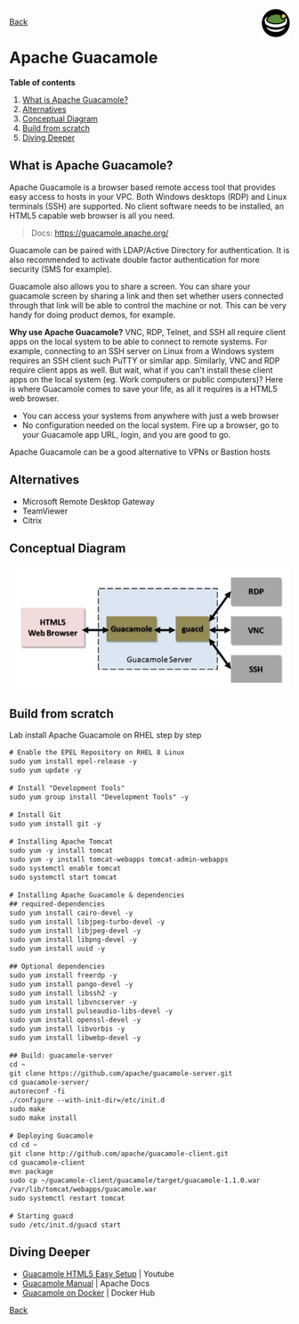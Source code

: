 <img src="/techno/data/apache-guacamole/guacamole-logo.png" align="right" width="10%" />

[Back](/techno/README.md)

# Apache Guacamole

**Table of contents**
1. [What is Apache Guacamole?](#what-is-apache-guacamole)
2. [Alternatives](#alternatives)
2. [Conceptual Diagram](#conceptual-diagram)
3. [Build from scratch](#build-from-scratch)
4. [Diving Deeper](#diving-deeper)

## What is  Apache Guacamole?
Apache Guacamole is a browser based remote access tool that provides easy access to hosts in your VPC. Both Windows desktops (RDP) and Linux terminals (SSH) are supported. No client software needs to be installed, an HTML5 capable web browser is all you need.

> Docs: https://guacamole.apache.org/

Guacamole can be paired with LDAP/Active Directory for authentication. It is also recommended to activate double factor authentication for more security (SMS for example).

Guacamole also allows you to share a screen. You can share your guacamole screen by sharing a link and then set whether users connected through that link will be able to control the machine or not. This can be very handy for doing product demos, for example.

**Why use Apache Guacamole?**
VNC, RDP, Telnet, and SSH all require client apps on the local system to be able to connect to remote systems. For example, connecting to an SSH server on Linux from a Windows system requires an SSH client such PuTTY or similar app.
Similarly, VNC and RDP require client apps as well. But wait, what if you can't install these client apps on the local system (eg. Work computers or public computers)? Here is where Guacamole comes to save your life, as all it requires is a HTML5 web browser.

* You can access your systems from anywhere with just a web browser
* No configuration needed on the local system. Fire up a browser, go to your Guacamole app URL, login, and you are good to go.

Apache Guacamole can be a good alternative to VPNs or Bastion hosts

## Alternatives
* Microsoft Remote Desktop Gateway
* TeamViewer
* Citrix

## Conceptual Diagram

<img src="/techno/data/apache-guacamole/guacamole-architecture.png" />

## Build from scratch
Lab install Apache Guacamole on RHEL step by step

```
# Enable the EPEL Repository on RHEL 8 Linux
sudo yum install epel-release -y
sudo yum update -y

# Install "Development Tools"
sudo yum group install "Development Tools" -y

# Install Git
sudo yum install git -y

# Installing Apache Tomcat
sudo yum -y install tomcat
sudo yum -y install tomcat-webapps tomcat-admin-webapps 
sudo systemctl enable tomcat
sudo systemctl start tomcat

# Installing Apache Guacamole & dependencies 
## required-dependencies
sudo yum install cairo-devel -y
sudo yum install libjpeg-turbo-devel -y
sudo yum install libjpeg-devel -y
sudo yum install libpng-devel -y
sudo yum install uuid -y

## Optional dependencies
sudo yum install freerdp -y
sudo yum install pango-devel -y
sudo yum install libssh2 -y
sudo yum install libvncserver -y
sudo yum install pulseaudio-libs-devel -y
sudo yum install openssl-devel -y
sudo yum install libvorbis -y
sudo yum install libwebp-devel -y

## Build: guacamole-server
cd ~
git clone https://github.com/apache/guacamole-server.git
cd guacamole-server/
autoreconf -fi
./configure --with-init-dir=/etc/init.d
sudo make
sudo make install

# Deploying Guacamole
cd cd ~
git clone http://github.com/apache/guacamole-client.git
cd guacamole-client
mvn package
sudo cp ~/guacamole-client/guacamole/target/guacamole-1.1.0.war /var/lib/tomcat/webapps/guacamole.war
sudo systemctl restart tomcat

# Starting guacd
sudo /etc/init.d/guacd start
```

## Diving Deeper
* [Guacamole HTML5 Easy Setup](https://www.youtube.com/watch?v=Ti6fQQcGy-Y) | Youtube
* [Guacamole Manual](https://guacamole.apache.org/doc/gug/) | Apache Docs
* [Guacamole on Docker](https://hub.docker.com/r/guacamole/guacamole) | Docker Hub

[Back](/techno/README.md)